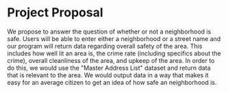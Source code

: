 # Project Proposal

We propose to answer the question of whether or not a neighborhood is safe. Users will be able to enter either a neighborhood or a street name and our program will return data regarding overall safety of the area. This includes how well lit an area is, the crime rate (including specifics about the crime), overall cleanliness of the area, and upkeep of the area. In order to do this, we would use the "Master Address List" dataset and return data that is relevant to the area. We would output data in a way that makes it easy for an average citizen to get an idea of how safe an neighborhood is.